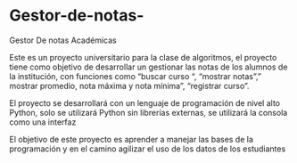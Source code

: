 # Gestor-de-notas-
Gestor De notas Académicas 

Este es un proyecto universitario para la clase de algoritmos, el proyecto tiene como objetivo de desarrollar un gestionar las notas de los alumnos de la institución, con funciones como “buscar curso “, “mostrar notas”,” mostrar promedio, nota máxima y nota mínima”, “registrar curso”.

El proyecto se desarrollará con un lenguaje de programación de nivel alto Python, solo se utilizará Python sin librerías externas, se utilizará la consola como una interfaz 

El objetivo de este proyecto es aprender a manejar las bases de la programación y en el camino agilizar el uso de los datos de los estudiantes 

